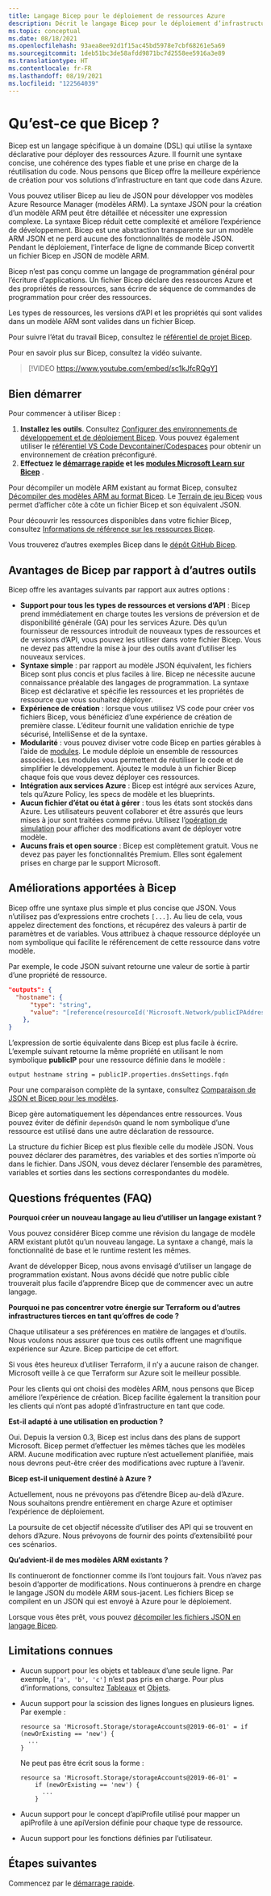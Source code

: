 ```yaml
---
title: Langage Bicep pour le déploiement de ressources Azure
description: Décrit le langage Bicep pour le déploiement d’infrastructure sur Azure. Il offre une expérience de création améliorée par rapport à l’utilisation de JSON pour développer des modèles.
ms.topic: conceptual
ms.date: 08/18/2021
ms.openlocfilehash: 93aea8ee92d1f15ac45bd5978e7cbf68261e5a69
ms.sourcegitcommit: 1deb51bc3de58afdd9871bc7d2558ee5916a3e89
ms.translationtype: HT
ms.contentlocale: fr-FR
ms.lasthandoff: 08/19/2021
ms.locfileid: "122564039"
---
```

# <a name="what-is-bicep"></a>Qu’est-ce que Bicep ?

Bicep est un langage spécifique à un domaine (DSL) qui utilise la syntaxe déclarative pour déployer des ressources Azure. Il fournit une syntaxe concise, une cohérence des types fiable et une prise en charge de la réutilisation du code. Nous pensons que Bicep offre la meilleure expérience de création pour vos solutions d’infrastructure en tant que code dans Azure.

Vous pouvez utiliser Bicep au lieu de JSON pour développer vos modèles Azure Resource Manager (modèles ARM). La syntaxe JSON pour la création d’un modèle ARM peut être détaillée et nécessiter une expression complexe. La syntaxe Bicep réduit cette complexité et améliore l’expérience de développement. Bicep est une abstraction transparente sur un modèle ARM JSON et ne perd aucune des fonctionnalités de modèle JSON. Pendant le déploiement, l’interface de ligne de commande Bicep convertit un fichier Bicep en JSON de modèle ARM.

Bicep n’est pas conçu comme un langage de programmation général pour l’écriture d’applications. Un fichier Bicep déclare des ressources Azure et des propriétés de ressources, sans écrire de séquence de commandes de programmation pour créer des ressources.

Les types de ressources, les versions d’API et les propriétés qui sont valides dans un modèle ARM sont valides dans un fichier Bicep.

Pour suivre l’état du travail Bicep, consultez le [référentiel de projet Bicep](https://github.com/Azure/bicep).

Pour en savoir plus sur Bicep, consultez la vidéo suivante.

> [!VIDEO https://www.youtube.com/embed/sc1kJfcRQgY]

## <a name="get-started"></a>Bien démarrer

Pour commencer à utiliser Bicep :

1. **Installez les outils**. Consultez [Configurer des environnements de développement et de déploiement Bicep](./install.md). Vous pouvez également utiliser le [référentiel VS Code Devcontainer/Codespaces](https://github.com/Azure/vscode-remote-try-bicep) pour obtenir un environnement de création préconfiguré.
2. **Effectuez le [démarrage rapide](./quickstart-create-bicep-use-visual-studio-code.md) et les [modules Microsoft Learn sur Bicep](./learn-bicep.md)** .

Pour décompiler un modèle ARM existant au format Bicep, consultez [Décompiler des modèles ARM au format Bicep](./decompile.md). Le [Terrain de jeu Bicep](https://bicepdemo.z22.web.core.windows.net/) vous permet d’afficher côte à côte un fichier Bicep et son équivalent JSON.

Pour découvrir les ressources disponibles dans votre fichier Bicep, consultez [Informations de référence sur les ressources Bicep](/azure/templates/).

Vous trouverez d’autres exemples Bicep dans le [dépôt GitHub Bicep](https://github.com/Azure/bicep/tree/main/docs/examples).

## <a name="benefits-of-bicep-versus-other-tools"></a>Avantages de Bicep par rapport à d’autres outils

Bicep offre les avantages suivants par rapport aux autres options :

- **Support pour tous les types de ressources et versions d’API** : Bicep prend immédiatement en charge toutes les versions de préversion et de disponibilité générale (GA) pour les services Azure. Dès qu’un fournisseur de ressources introduit de nouveaux types de ressources et de versions d’API, vous pouvez les utiliser dans votre fichier Bicep. Vous ne devez pas attendre la mise à jour des outils avant d’utiliser les nouveaux services.
- **Syntaxe simple** : par rapport au modèle JSON équivalent, les fichiers Bicep sont plus concis et plus faciles à lire. Bicep ne nécessite aucune connaissance préalable des langages de programmation. La syntaxe Bicep est déclarative et spécifie les ressources et les propriétés de ressource que vous souhaitez déployer.
- **Expérience de création** : lorsque vous utilisez VS code pour créer vos fichiers Bicep, vous bénéficiez d’une expérience de création de première classe. L’éditeur fournit une validation enrichie de type sécurisé, IntelliSense et de la syntaxe.
- **Modularité** : vous pouvez diviser votre code Bicep en parties gérables à l’aide de [modules](./modules.md). Le module déploie un ensemble de ressources associées. Les modules vous permettent de réutiliser le code et de simplifier le développement. Ajoutez le module à un fichier Bicep chaque fois que vous devez déployer ces ressources.
- **Intégration aux services Azure** : Bicep est intégré aux services Azure, tels qu’Azure Policy, les specs de modèle et les blueprints.
- **Aucun fichier d’état ou état à gérer** : tous les états sont stockés dans Azure. Les utilisateurs peuvent collaborer et être assurés que leurs mises à jour sont traitées comme prévu. Utilisez l’[opération de simulation](./deploy-what-if.md) pour afficher des modifications avant de déployer votre modèle.
- **Aucuns frais et open source** : Bicep est complètement gratuit. Vous ne devez pas payer les fonctionnalités Premium. Elles sont également prises en charge par le support Microsoft.

## <a name="bicep-improvements"></a>Améliorations apportées à Bicep

Bicep offre une syntaxe plus simple et plus concise que JSON. Vous n’utilisez pas d’expressions entre crochets `[...]`. Au lieu de cela, vous appelez directement des fonctions, et récupérez des valeurs à partir de paramètres et de variables. Vous attribuez à chaque ressource déployée un nom symbolique qui facilite le référencement de cette ressource dans votre modèle.

Par exemple, le code JSON suivant retourne une valeur de sortie à partir d’une propriété de ressource.

```json
"outputs": {
  "hostname": {
      "type": "string",
      "value": "[reference(resourceId('Microsoft.Network/publicIPAddresses', variables('publicIPAddressName'))).dnsSettings.fqdn]"
    },
}
```

L’expression de sortie équivalente dans Bicep est plus facile à écrire. L’exemple suivant retourne la même propriété en utilisant le nom symbolique **publicIP** pour une ressource définie dans le modèle :

```bicep
output hostname string = publicIP.properties.dnsSettings.fqdn
```

Pour une comparaison complète de la syntaxe, consultez [Comparaison de JSON et Bicep pour les modèles](compare-template-syntax.md).

Bicep gère automatiquement les dépendances entre ressources. Vous pouvez éviter de définir `dependsOn` quand le nom symbolique d’une ressource est utilisé dans une autre déclaration de ressource.

La structure du fichier Bicep est plus flexible celle du modèle JSON. Vous pouvez déclarer des paramètres, des variables et des sorties n’importe où dans le fichier. Dans JSON, vous devez déclarer l’ensemble des paramètres, variables et sorties dans les sections correspondantes du modèle.

## <a name="faq"></a>Questions fréquentes (FAQ)

**Pourquoi créer un nouveau langage au lieu d’utiliser un langage existant ?**

Vous pouvez considérer Bicep comme une révision du langage de modèle ARM existant plutôt qu’un nouveau langage. La syntaxe a changé, mais la fonctionnalité de base et le runtime restent les mêmes.

Avant de développer Bicep, nous avons envisagé d’utiliser un langage de programmation existant. Nous avons décidé que notre public cible trouverait plus facile d’apprendre Bicep que de commencer avec un autre langage.

**Pourquoi ne pas concentrer votre énergie sur Terraform ou d’autres infrastructures tierces en tant qu’offres de code ?**

Chaque utilisateur a ses préférences en matière de langages et d’outils. Nous voulons nous assurer que tous ces outils offrent une magnifique expérience sur Azure. Bicep participe de cet effort.

Si vous êtes heureux d’utiliser Terraform, il n’y a aucune raison de changer. Microsoft veille à ce que Terraform sur Azure soit le meilleur possible.

Pour les clients qui ont choisi des modèles ARM, nous pensons que Bicep améliore l’expérience de création. Bicep facilite également la transition pour les clients qui n’ont pas adopté d’infrastructure en tant que code.

**Est-il adapté à une utilisation en production ?**

Oui. Depuis la version 0.3, Bicep est inclus dans des plans de support Microsoft. Bicep permet d’effectuer les mêmes tâches que les modèles ARM. Aucune modification avec rupture n’est actuellement planifiée, mais nous devrons peut-être créer des modifications avec rupture à l’avenir.

**Bicep est-il uniquement destiné à Azure ?**

Actuellement, nous ne prévoyons pas d’étendre Bicep au-delà d’Azure. Nous souhaitons prendre entièrement en charge Azure et optimiser l’expérience de déploiement.

La poursuite de cet objectif nécessite d’utiliser des API qui se trouvent en dehors d’Azure. Nous prévoyons de fournir des points d’extensibilité pour ces scénarios.

**Qu’advient-il de mes modèles ARM existants ?**

Ils continueront de fonctionner comme ils l’ont toujours fait. Vous n’avez pas besoin d’apporter de modifications. Nous continuerons à prendre en charge le langage JSON du modèle ARM sous-jacent. Les fichiers Bicep se compilent en un JSON qui est envoyé à Azure pour le déploiement.

Lorsque vous êtes prêt, vous pouvez [décompiler les fichiers JSON en langage Bicep](./decompile.md).

## <a name="known-limitations"></a>Limitations connues

- Aucun support pour les objets et tableaux d’une seule ligne. Par exemple, `['a', 'b', 'c']` n’est pas pris en charge. Pour plus d’informations, consultez [Tableaux](data-types.md#arrays) et [Objets](data-types.md#objects).
- Aucun support pour la scission des lignes longues en plusieurs lignes. Par exemple :

    ```bicep
    resource sa 'Microsoft.Storage/storageAccounts@2019-06-01' = if (newOrExisting == 'new') {
      ...
    }
    ```

    Ne peut pas être écrit sous la forme :

    ```bicep
    resource sa 'Microsoft.Storage/storageAccounts@2019-06-01' =
        if (newOrExisting == 'new') {
          ...
        }
    ```

- Aucun support pour le concept d’apiProfile utilisé pour mapper un apiProfile à une apiVersion définie pour chaque type de ressource.
- Aucun support pour les fonctions définies par l’utilisateur.

## <a name="next-steps"></a>Étapes suivantes

Commencez par le [démarrage rapide](./quickstart-create-bicep-use-visual-studio-code.md).
